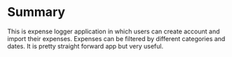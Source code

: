 # Summary

This is expense logger application in which users can create account and import their expenses. Expenses can be filtered by different categories and dates. It is pretty straight forward app but very useful.
